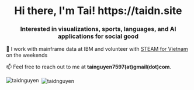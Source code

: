 <h1 align="center">Hi there, I'm Tai! https://taidn.site</h1>
<h3 align="center">Interested in visualizations, sports, languages, and AI applications for social good</h3>

🤝 I work with mainframe data at IBM and volunteer with [STEAM for Vietnam](https://www.steamforvietnam.org/) on the weekends

📫 Feel free to reach out to me at **tainguyen7597(at)gmail(dot)com**.

<!--### Blogs posts-->
<!-- BLOG-POST-LIST:START -->
<!-- BLOG-POST-LIST:END -->

<p><img align="left" src="https://github-readme-stats.vercel.app/api/top-langs/?username=taidnguyen&layout=compact" alt="taidnguyen" /></p>

<p>&nbsp;<img align="center" src="https://github-readme-stats.vercel.app/api?username=taidnguyen&show_icons=true" alt="taidnguyen" /></p>

